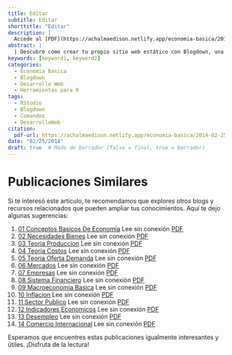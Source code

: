 ```yaml
---
title: Editar
subtitle: Editar
shorttitle: "Editar"
description: |
  Accede al [PDF](https://achalmaedison.netlify.app/economia-basica/2014-02-25-09-macroeconomia-basica/index.pdf) completo aquí.
abstract: |
  | Descubre cómo crear tu propio sitio web estático con Blogdown, una herramienta poderosa que combina R Markdown y Hugo. Aprende a usar comandos sencillos para personalizar, construir y alojar tu sitio web de manera fácil y rápida. ¡Comienza tu proyecto web hoy mismo!
keywords: [keyword1, keyword2]
categories:
  - Economia Basica
  - Blogdown
  - Desarrollo Web
  - Herramientas para R
tags:
  - RStudio
  - Blogdown
  - Comandos
  - DesarrolloWeb
citation:
  pdf-url: https://achalmaedison.netlify.app/economia-basica/2014-02-25-09-macroeconomia-basica/index.pdf
date: "02/25/2014"
draft: true  # Modo de borrador (false = final, true = borrador)
---
```







# Publicaciones Similares

Si te interesó este artículo, te recomendamos que explores otros blogs y recursos relacionados que pueden ampliar tus conocimientos. Aquí te dejo algunas sugerencias:


1. [01 Conceptos Basicos De Economia](https://achalmaedison.netlify.app/macroeconomia/economia-basica/2014-01-01-01-conceptos-basicos-de-economia) Lee sin conexión [PDF](https://achalmaedison.netlify.app/macroeconomia/economia-basica/2014-01-01-01-conceptos-basicos-de-economia/index.pdf)
2. [02 Necesidades Bienes](https://achalmaedison.netlify.app/macroeconomia/economia-basica/2014-01-07-02-necesidades-bienes) Lee sin conexión [PDF](https://achalmaedison.netlify.app/macroeconomia/economia-basica/2014-01-07-02-necesidades-bienes/index.pdf)
3. [03 Teoria Produccion](https://achalmaedison.netlify.app/macroeconomia/economia-basica/2014-01-14-03-teoria-produccion) Lee sin conexión [PDF](https://achalmaedison.netlify.app/macroeconomia/economia-basica/2014-01-14-03-teoria-produccion/index.pdf)
4. [04 Teoria Costos](https://achalmaedison.netlify.app/macroeconomia/economia-basica/2014-01-21-04-teoria-costos) Lee sin conexión [PDF](https://achalmaedison.netlify.app/macroeconomia/economia-basica/2014-01-21-04-teoria-costos/index.pdf)
5. [05 Teoria Oferta Demanda](https://achalmaedison.netlify.app/macroeconomia/economia-basica/2014-01-28-05-teoria-oferta-demanda) Lee sin conexión [PDF](https://achalmaedison.netlify.app/macroeconomia/economia-basica/2014-01-28-05-teoria-oferta-demanda/index.pdf)
6. [06 Mercados](https://achalmaedison.netlify.app/macroeconomia/economia-basica/2014-02-04-06-mercados) Lee sin conexión [PDF](https://achalmaedison.netlify.app/macroeconomia/economia-basica/2014-02-04-06-mercados/index.pdf)
7. [07 Empresas](https://achalmaedison.netlify.app/macroeconomia/economia-basica/2014-02-11-07-empresas) Lee sin conexión [PDF](https://achalmaedison.netlify.app/macroeconomia/economia-basica/2014-02-11-07-empresas/index.pdf)
8. [08 Sistema Financiero](https://achalmaedison.netlify.app/macroeconomia/economia-basica/2014-02-18-08-sistema-financiero) Lee sin conexión [PDF](https://achalmaedison.netlify.app/macroeconomia/economia-basica/2014-02-18-08-sistema-financiero/index.pdf)
9. [09 Macroeconomia Basica](https://achalmaedison.netlify.app/macroeconomia/economia-basica/2014-02-25-09-macroeconomia-basica) Lee sin conexión [PDF](https://achalmaedison.netlify.app/macroeconomia/economia-basica/2014-02-25-09-macroeconomia-basica/index.pdf)
10. [10 Inflacion](https://achalmaedison.netlify.app/macroeconomia/economia-basica/2014-03-01-10-inflacion) Lee sin conexión [PDF](https://achalmaedison.netlify.app/macroeconomia/economia-basica/2014-03-01-10-inflacion/index.pdf)
11. [11 Sector Publico](https://achalmaedison.netlify.app/macroeconomia/economia-basica/2014-03-08-11-sector-publico) Lee sin conexión [PDF](https://achalmaedison.netlify.app/macroeconomia/economia-basica/2014-03-08-11-sector-publico/index.pdf)
12. [12 Indicadores Economicos](https://achalmaedison.netlify.app/macroeconomia/economia-basica/2014-03-15-12-indicadores-economicos) Lee sin conexión [PDF](https://achalmaedison.netlify.app/macroeconomia/economia-basica/2014-03-15-12-indicadores-economicos/index.pdf)
13. [13 Desempleo](https://achalmaedison.netlify.app/macroeconomia/economia-basica/2014-03-22-13-desempleo) Lee sin conexión [PDF](https://achalmaedison.netlify.app/macroeconomia/economia-basica/2014-03-22-13-desempleo/index.pdf)
14. [14 Comercio Internacional](https://achalmaedison.netlify.app/macroeconomia/economia-basica/2014-03-29-14-comercio-internacional) Lee sin conexión [PDF](https://achalmaedison.netlify.app/macroeconomia/economia-basica/2014-03-29-14-comercio-internacional/index.pdf)


Esperamos que encuentres estas publicaciones igualmente interesantes y útiles. ¡Disfruta de la lectura!


